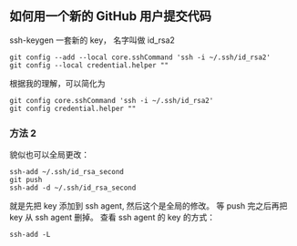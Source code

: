 ## 如何用一个新的 GitHub 用户提交代码

ssh-keygen 一套新的 key， 名字叫做 id_rsa2

```
git config --add --local core.sshCommand 'ssh -i ~/.ssh/id_rsa2'
git config --local credential.helper ""
```

根据我的理解，可以简化为

```
git config core.sshCommand 'ssh -i ~/.ssh/id_rsa2'
git config credential.helper ""
```

### 方法 2

貌似也可以全局更改：

```
ssh-add ~/.ssh/id_rsa_second
git push
ssh-add -d ~/.ssh/id_rsa_second
```

就是先把 key 添加到 ssh agent, 然后这个是全局的修改。
等 push 完之后再把 key 从 ssh agent 删掉。
查看 ssh agent 的 key 的方式：

```
ssh-add -L
```
